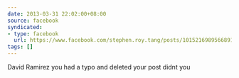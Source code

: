 ```yaml
---
date: 2013-03-31 22:02:00+08:00
source: facebook
syndicated:
- type: facebook
  url: https://www.facebook.com/stephen.roy.tang/posts/10152169895668912
tags: []
---
```


David Ramirez you had a typo and deleted your post didnt you